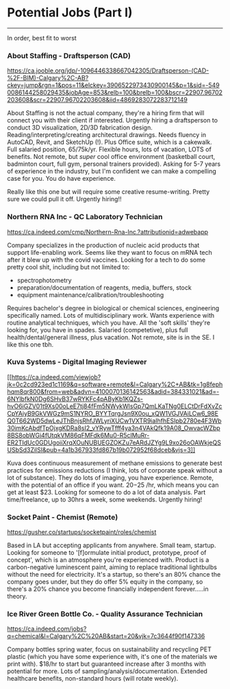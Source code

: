 # Potential Jobs (Part I)

***

In order, best fit to worst

### About Staffing - Draftsperson (CAD)

https://ca.jooble.org/jdp/-1096446338667042305/Draftsperson-(CAD-%2F-BIM)-Calgary%2C-AB?ckey=jump&rgn=1&pos=11&elckey=3906522973430900145&p=1&sid=-5490086144258029435&jobAge=853&relb=100&brelb=100&bscr=22907.96702203608&scr=22907.96702203608&iid=4869283072283712149

About Staffing is not the actual company, they're a hiring firm that will connect you with their client if interested. Urgently hiring a draftsperson to conduct 3D visualization, 2D/3D fabrication design. Reading/interpreting/creating architectural drawings. Needs fluency in AutoCAD, Revit, and SketchUp (!). Plus Office suite, which is a cakewalk. Full salaried position, $65/$75k/yr. Flexible hours, lots of vacation, LOTS of benefits. Not remote, but *super* cool office environment (basketball court, badminton court, full gym, personal trainers provided). Asking for 5-7 years of experience in the industry, but I'm confident we can make a compelling case for you. You do have experience. 

Really like this one but will require some creative resume-writing. Pretty sure we could pull it off.  Urgently hiring!!


### Northern RNA Inc - QC Laboratory Technician
https://ca.indeed.com/cmp/Northern-Rna-Inc.?attributionid=adwebapp

Company specializes in the production of nucleic acid products that support life-enabling work. Seems like they want to focus on mRNA tech after it blew up with the covid vaccines. Looking for a tech to do some pretty cool shit, including but not limited to:
- spectrophotometry
- preparation/documentation of reagents, media, buffers, stock
- equipment maintenance/calibration/troubleshooting

 Requires bachelor's degree in biological or chemical sciences, engineering specifically named. Lots of multidisciplinary work. Wants experience with routine analytical techniques, which you have. All the 'soft skills' they're looking for, you have in spades. Salaried (competetive), plus full health/dental/general illness, plus vacation. Not remote, site is in the SE. I like this one tbh.




### Kuva Systems - Digital Imaging Reviewer

[[https://ca.indeed.com/viewjob?jk=0c2cd923ed1c1169&q=software+remote&l=Calgary%2C+AB&tk=1g8fephhqm8qr800&from=web&advn=4100070136142563&adid=384331021&ad=-6NYlbfkN0Dg6SHvB37wRYKFc4pAByKb1KQZs-hvO6iGZV01t9Xs00oLeE7tj84fFm5NWykWlsGp7QmLKaTNg0ELCtDrFdXvZcCpYAiyB9GkVWGz9mS1NYRO_BYYTqrgJsn9X0ou_xQW1VGJVAiLCw6_98EQ0T662WD5dwLeJThBnjsRhfJWLyriXUCw1VXTR9iaIhfhESIpb2780e4F3Wb30imKcAbdfTpOjxgKDRa8sI2_vYRywTfff4ya3n4VAkQfk19A08_OwvacWZbp8BS8obWGi4fUtqkVM86qFMFdk6Mu0-R5clMuRr-ER2TIdUc0GDUgoiiXrqXOuNUBUEGZOKZu7eARdJZYg9L9xo26oOAWkjeQSUSbSd3ZilSI&pub=4a1b367933fd867b19b072952f68dceb&vjs=3]]

Kuva does continuous measurement of methane emissions to generate best practices for emissions reductions (I think, lots of corporate speak without a lot of substance). They do lots of imaging, you have experience. Remote, with the potential of an office if you want. $20-$25 /hr, which means you can get at least $23. Looking for someone to do a lot of data analysis. Part time/freelance, up to 30hrs a week, some weekends. Urgently hiring!


### Socket Paint - Chemist (Remote)

https://gusher.co/startups/socketpaint/roles/chemist

Based in LA but accepting applicants from anywhere. Small team, startup. Looking for someone to '[f]ormulate initial product, prototype, proof of concept', which is an atmosphere you're experienced with. Product is a carbon-negative luminescent paint, aiming to replace traditional lightbulbs without the need for electricity. It's a startup, so there's an 80% chance the company goes under, but they do offer 5% equity in the company, so there's a 20% chance you become financially independent forever.....in theory.

### Ice River Green Bottle Co. - Quality Assurance Technician

https://ca.indeed.com/jobs?q=chemical&l=Calgary%2C%20AB&start=20&vjk=7c3644f90f147336

Company bottles spring water, focus on sustainability and recycling PET plastic (which you have some experience with, it's one of the materials we print with). $18/hr to start but guaranteed increase after 3 months with potential for more. Lots of sampling/analysis/documentation. Extended healthcare benefits, non-standard hours (will rotate weekly).